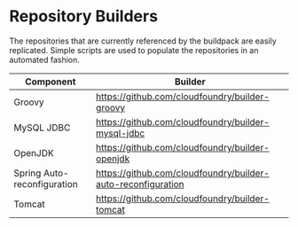 # Repository Builders

The repositories that are currently referenced by the buildpack are easily replicated.  Simple scripts are used to populate the repositories in an automated fashion.

| Component | Builder
| --------- | -------
| Groovy | <https://github.com/cloudfoundry/builder-groovy>
| MySQL JDBC | <https://github.com/cloudfoundry/builder-mysql-jdbc>
| OpenJDK | <https://github.com/cloudfoundry/builder-openjdk>
| Spring Auto-reconfiguration | <https://github.com/cloudfoundry/builder-auto-reconfiguration>
| Tomcat | <https://github.com/cloudfoundry/builder-tomcat>
